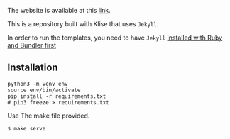 The website is available at this [link](https://chophilip21.github.io/). 

This is a repository built with Klise that uses `Jekyll`. 

In order to run the templates, you need to have `Jekyll` [installed with Ruby and Bundler first](https://jekyllrb.com/)

## Installation

```
python3 -m venv env
source env/bin/activate
pip install -r requirements.txt 
# pip3 freeze > requirements.txt
```

Use The make file provided.

```bash
$ make serve
```

